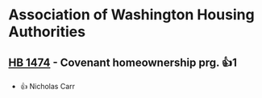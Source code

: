 # Association of Washington Housing Authorities

## [HB 1474](/bill/2023-24/hb/1474/) - Covenant homeownership prg. 👍1  
* 👍 Nicholas Carr
